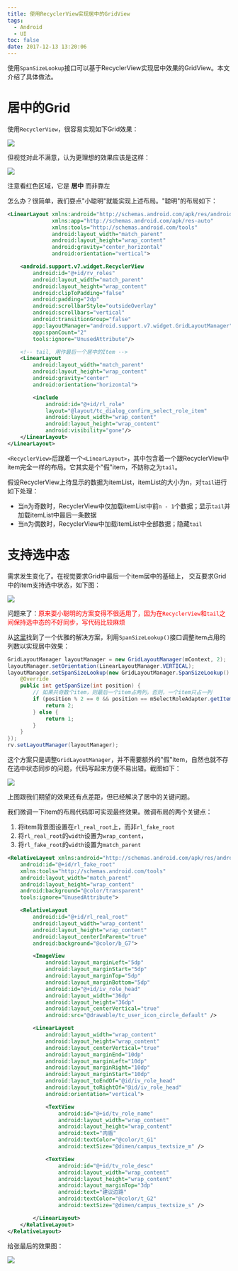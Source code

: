 ```yaml
---
title: 使用RecyclerView实现居中的GridView
tags:
  - Android
  - UI
toc: false
date: 2017-12-13 13:20:06
---
```

使用`SpanSizeLookup`接口可以基于RecyclerView实现居中效果的GridView。本文介绍了具体做法。
<!--more-->

# 居中的Grid

使用`RecyclerView`，很容易实现如下Grid效果：

![](recyclerview.webp)

但视觉对此不满意，认为更理想的效果应该是这样：

![](recyclerview-and-linearlayout.webp)

注意看红色区域，它是 **居中** 而非靠左

怎么办？很简单，我们耍点"小聪明"就能实现上述布局。"聪明"的布局如下：

```xml
<LinearLayout xmlns:android="http://schemas.android.com/apk/res/android"
              xmlns:app="http://schemas.android.com/apk/res-auto"
              xmlns:tools="http://schemas.android.com/tools"
              android:layout_width="match_parent"
              android:layout_height="wrap_content"
              android:gravity="center_horizontal"
              android:orientation="vertical">

    <android.support.v7.widget.RecyclerView
        android:id="@+id/rv_roles"
        android:layout_width="match_parent"
        android:layout_height="wrap_content"
        android:clipToPadding="false"
        android:padding="2dp"
        android:scrollbarStyle="outsideOverlay"
        android:scrollbars="vertical"
        android:transitionGroup="false"
        app:layoutManager="android.support.v7.widget.GridLayoutManager"
        app:spanCount="2"
        tools:ignore="UnusedAttribute"/>

    <!-- tail, 用作最后一个居中的Item -->
    <LinearLayout
        android:layout_width="match_parent"
        android:layout_height="wrap_content"
        android:gravity="center"
        android:orientation="horizontal">

        <include
            android:id="@+id/rl_role"
            layout="@layout/tc_dialog_confirm_select_role_item"
            android:layout_width="wrap_content"
            android:layout_height="wrap_content"
            android:visibility="gone"/>
    </LinearLayout>
</LinearLayout>
```

`<RecyclerView>`后跟着一个`<LinearLayout>`，其中包含着一个跟RecyclerView中item完全一样的布局。它其实是个"假"item，不妨称之为`tail`。

假设RecyclerView上待显示的数据为itemList，itemList的大小为n，对`tail`进行如下处理：

+ 当n为奇数时，RecyclerView中仅加载itemList中前`n - 1`个数据；显示`tail`并加载itemList中最后一条数据
+ 当n为偶数时，RecyclerView中加载itemList中全部数据；隐藏`tail`

# 支持选中态
需求发生变化了。在视觉要求Grid中最后一个item居中的基础上， 交互要求Grid中的item支持选中状态，如下图：

![](recyclerview-can-be-selected.webp)

问题来了：<font color="red">原来耍小聪明的方案变得不很适用了，因为在`RecyclerView`和`tail`之间保持选中态的不好同步，写代码比较麻烦</font>

从[这里](https://stackoverflow.com/questions/39303632/set-last-grid-to-full-width-using-gridlayoutmanager-recyclerview
)找到了一个优雅的解决方案，利用`SpanSizeLookup()`接口调整item占用的列数以实现居中效果：

```java
GridLayoutManager layoutManager = new GridLayoutManager(mContext, 2);
layoutManager.setOrientation(LinearLayoutManager.VERTICAL);
layoutManager.setSpanSizeLookup(new GridLayoutManager.SpanSizeLookup() {
    @Override
    public int getSpanSize(int position) {
        // 如果共奇数个item，则最后一个item占两列。否则，一个item只占一列
        if (position % 2 == 0 && position == mSelectRoleAdapter.getItemCount() - 1) {
            return 2;
        } else {
            return 1;
        }
    }
});
rv.setLayoutManager(layoutManager);
```

这个方案只是调整`GridLayoutManager`，并不需要额外的"假"item，自然也就不存在选中状态同步的问题，代码写起来方便不易出错。截图如下：

![](recyclerview-span-size-looup.webp)

上图跟我们期望的效果还有点差距，但已经解决了居中的关键问题。

我们微调一下item的布局代码即可实现最终效果。微调布局的两个关键点：

1. 将item背景图设置在`rl_real_root`上，而非`rl_fake_root`
2. 将`rl_real_root`的`width`设置为`wrap_content`，
3. 将`rl_fake_root`的`width`设置为`match_parent`

```xml
<RelativeLayout xmlns:android="http://schemas.android.com/apk/res/android"
    android:id="@+id/rl_fake_root"
    xmlns:tools="http://schemas.android.com/tools"
    android:layout_width="match_parent"
    android:layout_height="wrap_content"
    android:background="@color/transparent"
    tools:ignore="UnusedAttribute">

    <RelativeLayout
        android:id="@+id/rl_real_root"
        android:layout_width="wrap_content"
        android:layout_height="wrap_content"
        android:layout_centerInParent="true"
        android:background="@color/b_G7">

        <ImageView
            android:layout_marginLeft="5dp"
            android:layout_marginStart="5dp"
            android:layout_marginTop="5dp"
            android:layout_marginBottom="5dp"
            android:id="@+id/iv_role_head"
            android:layout_width="36dp"
            android:layout_height="36dp"
            android:layout_centerVertical="true"
            android:src="@drawable/tc_user_icon_circle_default" />

        <LinearLayout
            android:layout_width="wrap_content"
            android:layout_height="wrap_content"
            android:layout_centerVertical="true"
            android:layout_marginEnd="10dp"
            android:layout_marginLeft="10dp"
            android:layout_marginRight="10dp"
            android:layout_marginStart="10dp"
            android:layout_toEndOf="@id/iv_role_head"
            android:layout_toRightOf="@id/iv_role_head"
            android:orientation="vertical">

            <TextView
                android:id="@+id/tv_role_name"
                android:layout_width="wrap_content"
                android:layout_height="wrap_content"
                android:text="肉盾"
                android:textColor="@color/t_G1"
                android:textSize="@dimen/campus_textsize_m" />

            <TextView
                android:id="@+id/tv_role_desc"
                android:layout_width="wrap_content"
                android:layout_height="wrap_content"
                android:layout_marginTop="3dp"
                android:text="建议边路"
                android:textColor="@color/t_G2"
                android:textSize="@dimen/campus_textsize_s" />

        </LinearLayout>
    </RelativeLayout>
</RelativeLayout>
```

给张最后的效果图：

![](recyclerview-select-item.gif)